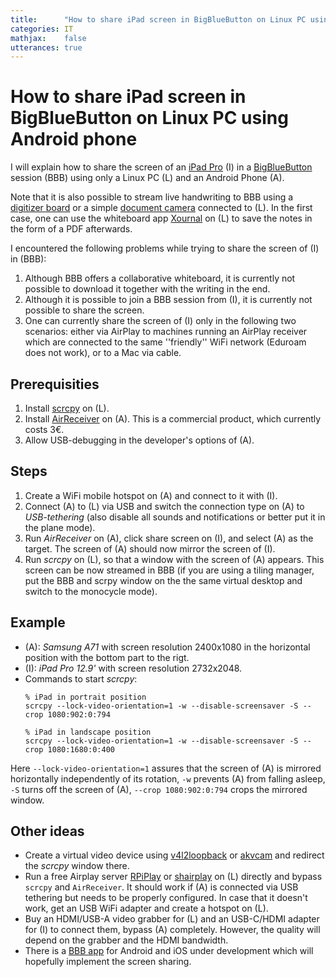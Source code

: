 ```yaml
---
title:		"How to share iPad screen in BigBlueButton on Linux PC using Android phone"
categories: IT
mathjax: 	false
utterances: true
---
```


# How to share iPad screen in BigBlueButton on Linux PC using Android phone

I will explain how to share the screen of an [iPad Pro][iPad] (I) in a [BigBlueButton][BBB] session (BBB) using only a Linux PC (L) and an Android Phone (A).

Note that it is also possible to stream live handwriting to BBB using a [digitizer board][Wacom]
or a simple [document camera][Kamera] connected to (L).
In the first case, one can use the whiteboard app [Xournal][Xournal] on (L) to save the notes in the form of a PDF afterwards.

I encountered the following problems while trying to share the screen of (I) in (BBB):
1. Although BBB offers a collaborative whiteboard, it is currently not possible to download it together with the writing in the end.
2. Although it is possible to join a BBB session from (I), it is currently not possible to share the screen.
3. One can currently share the screen of (I) only in the following two scenarios: either via AirPlay to machines running an AirPlay receiver which are connected to the same ''friendly'' WiFi network (Eduroam does not work), or to a Mac via cable.

## Prerequisities

1. Install [scrcpy][scrcpy] on (L).
2. Install [AirReceiver][AirReceiver] on (A). This is a commercial product, which currently costs 3€.
3. Allow USB-debugging in the developer's options of (A).
 
## Steps

1. Create a WiFi mobile hotspot on (A) and connect to it with (I).
2. Connect (A) to (L) via USB and switch the connection type on (A) to *USB-tethering* (also disable all sounds and notifications or better put it in the plane mode).
3. Run *AirReceiver* on (A), click share screen on (I), and select (A) as the target. 
   The screen of (A) should now mirror the screen of (I).
5. Run *scrcpy* on (L), so that a window with the screen of (A) appears. This screen can be now streamed in BBB (if you are using a tiling manager, put the BBB and scrpy window on the the same virtual desktop and switch to the monocycle mode). 

## Example

* (A): *Samsung A71* with screen resolution 2400x1080 in the horizontal position with the bottom part to the rigt.
* (I): *iPad Pro 12.9'* with screen resolution 2732x2048.
* Commands to start *scrcpy*:
	```
	% iPad in portrait position
	scrcpy --lock-video-orientation=1 -w --disable-screensaver -S --crop 1080:902:0:794

	% iPad in landscape position
	scrcpy --lock-video-orientation=1 -w --disable-screensaver -S --crop 1080:1680:0:400
	```
Here `--lock-video-orientation=1` assures that the screen of (A) is mirrored horizontally independently of its rotation, `-w` prevents (A) from falling asleep, `-S` turns off the screen of (A), `--crop 1080:902:0:794` crops the mirrored window.

## Other ideas

* Create a virtual video device using [v4l2loopback][v4l2loopback] or [akvcam][akvcam] and redirect the *scrcpy* window there.
* Run a free Airplay server [RPiPlay][RPiPlay] or [shairplay][shairplay] on (L) directly and bypass `scrcpy` and `AirReceiver`. It should work if (A) is connected via USB tethering but needs to be properly configured.
  In case that it doesn't work, get an USB WiFi adapter and create a hotspot on (L).
* Buy an HDMI/USB-A video grabber for (L) and an USB-C/HDMI adapter for (I) to connect them, bypass (A) completely. However, the quality will depend on the grabber and the HDMI bandwidth.
* There is a [BBB app][BBBapp] for Android and iOS under development which will hopefully implement the screen sharing.

[BBB]: https://github.com/bigbluebutton
[Xournal]: https://xournal.sourceforge.net/
[scrcpy]: https://github.com/Genymobile/scrcpy
[AirReceiver]: https://www.remotetogo.com/?page_id=29
[v4l2loopback]: https://github.com/umlaeute/v4l2loopback
[akvcam]: https://github.com/webcamoid/akvcam
[RPiPlay]: https://github.com/FD-/RPiPlay
[shairplay]: https://github.com/juhovh/shairplay
[iPad]: https://www.amazon.de/Neu-Apple-iPad-Wi-Fi-256-GB/dp/B0863V7LBW/ref=sr_1_3?__mk_de_DE=%C3%85M%C3%85%C5%BD%C3%95%C3%91&dchild=1&keywords=ipad%2Bpro%2B12.9%2B2020&qid=1634863285&qsid=258-9789889-5375117&sr=8-3&sres=B08644KPGW%2CB0932WWH7Y%2CB083J6BNSB%2CB0863BPRKX%2CB083R7RTBX%2CB083R6WS3Z%2CB092DRHLNQ%2CB07ZLS9DKJ%2CB08YD68TXP%2CB083R88D46%2CB07KF3S4NJ%2CB08B1Q9LZW%2CB07ZJ3P7XR%2CB08KY5F2VB%2CB083R83QRG%2CB099NVVWD7&srpt=TABLET_COMPUTER&th=1
[Wacom]: https://www.amazon.de/Wacom-ctl-4100-K-s-Kreative-Eingabestift-Schwarz/dp/B079MQZM4X/ref=sr_1_2?__mk_de_DE=%C3%85M%C3%85%C5%BD%C3%95%C3%91&crid=3TEQ4YPFJNYK5&dchild=1&keywords=wacom+intuos+s&qid=1634863080&qsid=258-9789889-5375117&sprefix=wacom+intuos%2Caps%2C204&sr=8-2&sres=B079QBDTDF%2CB079MQZM4X%2CB079JD3V8M%2CB07QZJWW3H%2CB079JF5K78%2CB07GBBCC9Y%2CB013ATUFUC%2CB007EB6534%2CB07RC6F518%2CB07N525974%2CB01MZ0KLO0%2CB08J7NT8BW%2CB079JCJCM3%2CB07LBGH67J%2CB082BD75W1%2CB079HL9YSF&srpt=GRAPHIC_TABLET
[Kamera]: https://www.amazon.de/IPEVO-5-880-4-01-00-Definition-USB-Dokumentenkamera-Ziggi-HD/dp/B079DLTG9F/ref=sr_1_1?__mk_de_DE=%C3%85M%C3%85%C5%BD%C3%95%C3%91&dchild=1&keywords=%5BIPEVO+V4K+Ultra+High+Definition&qid=1634863114&qsid=258-9789889-5375117&sr=8-1&sres=B079DLTG9F%2CB08P3SZB9Q%2CB08WWH5SCN%2CB0827LLG8P%2C3898947424%2CB0868H9NN8%2CB08Q87C1GT%2CB0915LX4RY%2CB08XMD2TG4%2CB088NGLQL4%2CB0894CC4TK%2CB07PQJZK66%2CB095BRWJZF%2CB095RW28TL%2CB096TTJ33S%2CB0784RZNKT&srpt=CAMCORDER
[BBBapp]: https://github.com/bennyboer/bbb_app
